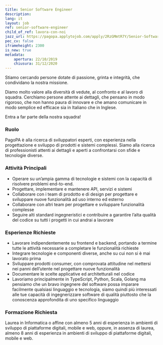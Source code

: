 ```yaml
---
title: Senior Software Engineer
description:
lang: it
layout: job
ref: senior-software-engineer
child_of_ref: lavora-con-noi
jazz_url: https://pagopa.applytojob.com/apply/2RzGMmtR7Y/Senior-Software-Engineer
pec_cv: false
iframeheight: 2300
is_new: true
metadata:
    apertura: 22/10/2019
    chiusura: 31/12/2020
---
```


Stiamo cercando persone dotate di passione, grinta e integrità, che condividano la nostra missione.

Diamo molto valore alla diversità di vedute, al confronto e al lavoro di squadra. Cerchiamo persone attente ai dettagli, che pensano in modo rigoroso, che non hanno paura di innovare e che amano comunicare in modo semplice ed efficace sia in Italiano che in Inglese.

Entra a far parte della nostra squadra!

### Ruolo

PagoPA è alla ricerca di sviluppatori esperti, con esperienza nella progettazione e sviluppo di prodotti e sistemi complessi. Siamo alla ricerca di professionisti attenti ai dettagli e aperti a confrontarsi con sfide e tecnologie diverse.

### Attività Principali

* Operare su un’ampia gamma di tecnologie e sistemi con la capacità di risolvere problemi end-to-end.
* Progettare, implementare e mantenere API, servizi e sistemi
* Collaborare con i team di prodotto e di design per progettare e sviluppare nuove funzionalità ad uso interno ed esterno
* Collaborare con altri team per progettare e sviluppare funzionalità complesse
* Seguire alti standard ingegneristici e contribuire a garantire l’alta qualità del codice su tutti i progetti in cui andrai a lavorare

### Esperienze Richieste

* Lavorare indipendentemente su frontend e backend, portando a termine tutte le attività necessarie a completare le funzionalità richieste
* Integrare tecnologie e componenti diverse, anche su cui non si è mai lavorato prima
* Sviluppare prodotti consumer, con comprovata attitudine nel mettersi nei panni dell’utente nel progettare nuove funzionalità
* Documentare le scelte applicative ed architetturali nel codice
* Lavoriamo principalmente in TypeScript, Python, Scala, Golang ma pensiamo che un bravo ingegnere del software possa imparare facilmente qualsiasi linguaggio e tecnologia, siamo quindi più interessati alle tue capacità di ingegnerizzare software di qualità piuttosto che la conoscenza approfondita di uno specifico linguaggio

### Formazione Richiesta

Laurea in Informatica o affine con almeno 5 anni di esperienza in ambienti di sviluppo di piattaforme digitali, mobile e web, oppure, in assenza di laurea, almeno 8 anni di esperienza in ambienti di sviluppo di piattaforme digitali, mobile e web.
